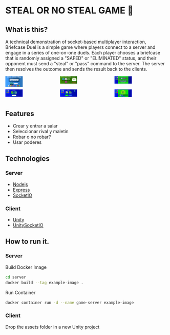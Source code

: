 # STEAL OR NO STEAL GAME 💼
## What is this?

A technical demonstration of socket-based multiplayer interaction, Briefcase Duel is a simple game where players connect to a server and engage in a series of one-on-one duels. Each player chooses a briefcase that is randomly assigned a "SAFED" or "ELIMINATED" status, and their opponent must send a "steal" or "pass" command to the server. The server then resolves the outcome and sends the result back to the clients.
    <div style="display: grid; grid-template-columns: repeat(3, 1fr); grid-template-rows: repeat(2, 1fr); gap: 8px;">
        <img src="docs/1.png" style="max-width: 33%;"/>
        <img src="docs/2.png" style="max-width: 33%;"/>
        <img src="docs/3.png" style="max-width: 33%;"/>
        <img src="docs/4.png" style="max-width: 33%;"/>
        <img src="docs/5.png" style="max-width: 33%;"/>
        <img src="docs/6.png" style="max-width: 33%;"/>
    </div>

## Features
* Crear y entrar a salar
* Seleccionar rival y maletin
* Robar o no robar?
* Usar poderes 

## Technologies
### Server
* [Nodejs](https://nodejs.org/en) 
* [Express](https://expressjs.com/)
* [SocketIO](https://socket.io/)
### Client
* [Unity](https://unity.com/es)
* [UnitySocketIO](https://github.com/itisnajim/SocketIOUnity)

## How to run it.
### Server
Build Docker Image 
```bash
cd server
docker build --tag example-image .
```
Run Container
```bash
docker container run -d --name game-server example-image
```
### Client
Drop the assets folder in a new Unity project
